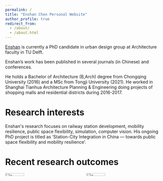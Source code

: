 ```yaml
---
permalink: /
title: "Enshan Chen Personal Website"
author_profile: true
redirect_from: 
  - /about/
  - /about.html
---
```


[Enshan](https://urbandesigntudelft.nl/team/enshan-chen/) is currently a PhD candidate in urban design group at Architecture faculty in TU Delft.

Enshan’s work has been published in several journals (in Chinese) and conferences.

He holds a Bachelor of Architecture (B,Arch) degree from Chongqing University (2016) and a MSc from Tongji University (2021). He worked in Shanghai Tianhua Architecture Planning & Engineering doing projects of shopping malls and residential districts during 2016-2017.

Research interests
======

Enshan's research focuses on railway station development, mobility resilience, public space flexibility, simulation, computer vision. His ongoing PhD project is titled as ‘Station-City Integration in China — towards public space flexibility and mobility resilience’.



Recent research outcomes
======

<div style="display: flex; justify-content: space-between;">
  <div style="flex: 1; margin-right: 10px;">
    <a href="http://c1309928130.pythonanywhere.com/?dimension=All">
      <img src="https://github.com/1309928130/Paper3_SupplementaryMaterials/blob/main/Websnap1.png" style="width: 50%; max-width: 100%; height: auto;" alt="Image 1">
    </a>
  </div>
  <div style="flex: 1; margin-left: 10px;">
    <a href="http://example.com">
      <img src="https://github.com/1309928130/Paper3_SupplementaryMaterials/blob/main/Websnap1.png" style="width: 50%; max-width: 100%; height: auto;" alt="Image 2">
    </a>
  </div>
</div>
